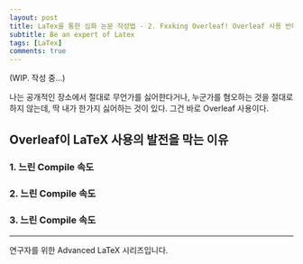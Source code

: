 ```yaml
---
layout: post
title: LaTex을 통한 심화 논문 작성법 - 2. Fxxking Overleaf! Overleaf 사용 반대하는 이유
subtitle: Be an expert of Latex
tags: [LaTex]
comments: true
---
```


(WIP. 작성 중...)

나는 공개적인 장소에서 절대로 무언가를 싫어한다거나, 누군가를 혐오하는 것을 절대로 하지 않는데,
딱 내가 한가지 싫어하는 것이 있다. 그건 바로 Overleaf 사용이다.

## Overleaf이 LaTeX 사용의 발전을 막는 이유

### 1. 느린 Compile 속도 

### 2. 느린 Compile 속도 

### 3. 느린 Compile 속도 

---

연구자를 위한 Advanced LaTeX 시리즈입니다.